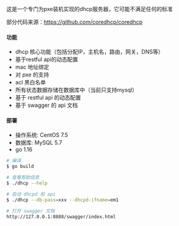 这是一个专门为pxe装机实现的dhcp服务器，它可能不满足任何的标准

部分代码来源：https://github.com/coredhcp/coredhcp

#### 功能
* dhcp 核心功能（包括分配IP，主机名，路由，网关，DNS等）
* 基于restful api的动态配置
* mac 地址绑定
* 对 pxe 的支持
* acl 黑白名单
* 所有状态数据存储在数据库中（当前只支持mysql）
* 基于 restful api 的动态配置
* 基于 swagger 的 api 文档


#### 部署
* 操作系统: CentOS 7.5
* 数据库: MySQL 5.7
* go 1.16
```bash
# 编译
$ go build

# 查看帮助信息
$ ./dhcp --help

# 启动 dhcpd 和 api
$ ./dhcp --db-pass=xxx --dhcpd-ifname=em1

# 打开 swagger 文档
http://127.0.0.1:8888/swagger/index.html
```
